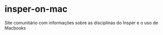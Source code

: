# insper-on-mac
Site comunitário com informações sobre as disciplinas do Insper e o uso de Macbooks
